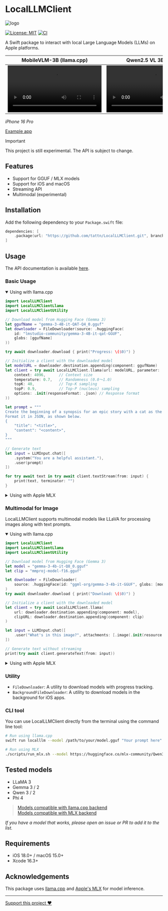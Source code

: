 # LocalLLMClient

![logo](https://github.com/user-attachments/assets/3975c03a-cb1a-474f-94a1-726fd2de93b2)

[![License: MIT](https://img.shields.io/badge/license-MIT-blue.svg)](https://opensource.org/licenses/MIT)
[![CI](https://github.com/tattn/LocalLLMClient/actions/workflows/test.yml/badge.svg)](https://github.com/tattn/LocalLLMClient/actions/workflows/test.yml)

A Swift package to interact with local Large Language Models (LLMs) on Apple platforms.

| MobileVLM-3B (llama.cpp) | Qwen2.5 VL 3B (MLX) |
|:-:|:-:|
|<video src="https://github.com/user-attachments/assets/7704b05c-2a8c-40ef-838c-f9485ad0cfe0">|<video src="https://github.com/user-attachments/assets/475609a4-aaef-4043-aadc-db44c28296ee">|

*iPhone 16 Pro*

[Example app](https://github.com/tattn/LocalLLMClient/tree/main/Example)

> [!IMPORTANT]
> This project is still experimental. The API is subject to change.

## Features

- Support for GGUF / MLX models
- Support for iOS and macOS
- Streaming API
- Multimodal (experimental)

## Installation

Add the following dependency to your `Package.swift` file:

```swift
dependencies: [
    .package(url: "https://github.com/tattn/LocalLLMClient.git", branch: "main")
]
```

## Usage

The API documentation is available [here](https://tattn.github.io/LocalLLMClient/documentation/).

### Basic Usage

<details open>
<summary>Using with llama.cpp</summary>

```swift
import LocalLLMClient
import LocalLLMClientLlama
import LocalLLMClientUtility

// Download model from Hugging Face (Gemma 3)
let ggufName = "gemma-3-4B-it-QAT-Q4_0.gguf"
let downloader = FileDownloader(source: .huggingFace(
    id: "lmstudio-community/gemma-3-4B-it-qat-GGUF",
    globs: [ggufName]
))

try await downloader.download { print("Progress: \($0)") }

// Initialize a client with the downloaded model
let modelURL = downloader.destination.appending(component: ggufName)
let client = try await LocalLLMClient.llama(url: modelURL, parameter: .init(
    context: 4096,      // Context size
    temperature: 0.7,   // Randomness (0.0〜1.0)
    topK: 40,           // Top-K sampling
    topP: 0.9,          // Top-P (nucleus) sampling
    options: .init(responseFormat: .json) // Response format
))

let prompt = """
Create the beginning of a synopsis for an epic story with a cat as the main character.
Format it in JSON, as shown below.
{
    "title": "<title>",
    "content": "<content>",
}
"""

// Generate text
let input = LLMInput.chat([
    .system("You are a helpful assistant."),
    .user(prompt)
])

for try await text in try await client.textStream(from: input) {
    print(text, terminator: "")
}
```
</details>

<details>
<summary>Using with Apple MLX</summary>

```swift
import LocalLLMClient
import LocalLLMClientMLX
import LocalLLMClientUtility

// Download model from Hugging Face
let downloader = FileDownloader(
    source: .huggingFace(id: "mlx-community/Qwen3-1.7B-4bit", globs: .mlx)
)
try await downloader.download { print("Progress: \($0)") }

// Initialize a client with the downloaded model
let client = try await LocalLLMClient.mlx(url: downloader.destination, parameter: .init(
    temperature: 0.7,    // Randomness (0.0 to 1.0)
    topP: 0.9            // Top-P (nucleus) sampling
))

// Generate text
let input = LLMInput.chat([
    .system("You are a helpful assistant."),
    .user("Tell me a story about a cat.")
])

for try await text in try await client.textStream(from: input) {
    print(text, terminator: "")
}
```
</details>

### Multimodal for Image

LocalLLMClient supports multimodal models like LLaVA for processing images along with text prompts.

<details open>
<summary>Using with llama.cpp</summary>

```swift
import LocalLLMClient
import LocalLLMClientLlama
import LocalLLMClientUtility

// Download model from Hugging Face (Gemma 3)
let model = "gemma-3-4b-it-Q8_0.gguf"
let clip = "mmproj-model-f16.gguf"

let downloader = FileDownloader(
    source: .huggingFace(id: "ggml-org/gemma-3-4b-it-GGUF", globs: [model, clip]),
)
try await downloader.download { print("Download: \($0)") }

// Initialize a client with the downloaded model
let client = try await LocalLLMClient.llama(
    url: downloader.destination.appending(component: model),
    clipURL: downloader.destination.appending(component: clip)
)

let input = LLMInput.chat([
    .user("What's in this image?", attachments: [.image(.init(resource: .yourImage))]),
])

// Generate text without streaming
print(try await client.generateText(from: input))
```
</details>

<details>
<summary>Using with Apple MLX</summary>

```swift
import LocalLLMClient
import LocalLLMClientMLX
import LocalLLMClientUtility

// Download model from Hugging Face (Qwen2.5 VL)
let downloader = FileDownloader(source: .huggingFace(
    id: "mlx-community/Qwen2.5-VL-3B-Instruct-abliterated-4bit",
    globs: .mlx
))
try await downloader.download { print("Progress: \($0)") }

let client = try await LocalLLMClient.mlx(url: downloader.destination)

let input = LLMInput.chat([
    .user("What's in this image?", attachments: [.image(.init(resource: .yourImage))]),
])

// Generate text without streaming
print(try await client.generateText(from: input))
```
</details>

### Utility

- `FileDownloader`: A utility to download models with progress tracking.
- `BackgroundFileDownloader`: A utility to download models in the background for iOS apps.

### CLI tool

You can use LocalLLMClient directly from the terminal using the command line tool:

```bash
# Run using llama.cpp
swift run localllm --model /path/to/your/model.gguf "Your prompt here"

# Run using MLX
./scripts/run_mlx.sh --model https://huggingface.co/mlx-community/Qwen3-1.7B-4bit "Your prompt here"
```

## Tested models

- LLaMA 3
- Gemma 3 / 2
- Qwen 3 / 2
- Phi 4


> [Models compatible with llama.cpp backend](https://github.com/ggml-org/llama.cpp?tab=readme-ov-file#text-only)  
> [Models compatible with MLX backend](https://github.com/ml-explore/mlx-swift-examples/blob/main/Libraries/MLXLLM/Documentation.docc/Documentation.md)  

*If you have a model that works, please open an issue or PR to add it to the list.*

## Requirements

- iOS 18.0+ / macOS 15.0+
- Xcode 16.3+

## Acknowledgements

This package uses [llama.cpp](https://github.com/ggml-org/llama.cpp) and [Apple's MLX](https://opensource.apple.com/projects/mlx/) for model inference.

---

[Support this project :heart:](https://github.com/sponsors/tattn)
